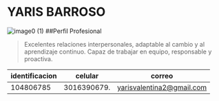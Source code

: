 # YARIS BARROSO
![image0 (1)](https://user-images.githubusercontent.com/126476940/221581132-612abe11-90bb-452f-bc42-bd2d6b41ecea.jpeg)
##Perfil Profesional
> Excelentes relaciones interpersonales, adaptable al cambio y al aprendizaje continuo. Capaz de trabajar en equipo, responsable y proactiva.

| **identificacion** | **celular** | **correo**
| ------------------ | ----------- |----------
| 104806785 | 3016390679. | yarisvalentina2@gmail.com
